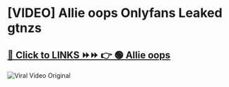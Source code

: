 
 # [VIDEO] Allie oops Onlyfans Leaked gtnzs

## <h2><a href="https://clipsfans.com/Allie_oops&ref=git">🔗 Click to LINKS ⏩⏩ 👉 🟢 Allie oops </a></h2>

<a href="https://clipsfans.com/Allie_oops&ref=git" rel="nofollow" data-target="animated-image.originalLink"><img src="https://i.ibb.co.com/xMMVF88/686577567.gif" alt="Viral Video Original" style="max-width: 100%; display: inline-block;" data-target="animated-image.originalImage"></a>

